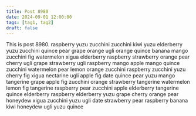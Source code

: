 ```yaml
---
title: Post 8980
date: 2024-09-01 12:00:00
tags: [tag1, tag2]
draft: false
---
```

This is post 8980.
raspberry
yuzu
zucchini
zucchini
kiwi
yuzu
elderberry
yuzu
zucchini
quince
pear
grape
orange
ugli
orange
quince
banana
mango
zucchini
fig
watermelon
xigua
elderberry
raspberry
strawberry
orange
pear
cherry
ugli
grape
strawberry
ugli
raspberry
mango
apple
mango
quince
zucchini
watermelon
pear
lemon
orange
zucchini
raspberry
zucchini
yuzu
cherry
fig
xigua
nectarine
ugli
apple
fig
date
quince
pear
yuzu
mango
tangerine
grape
apple
fig
zucchini
orange
strawberry
tangerine
watermelon
lemon
fig
tangerine
raspberry
pear
zucchini
apple
elderberry
tangerine
quince
elderberry
raspberry
elderberry
yuzu
grape
cherry
orange
pear
honeydew
xigua
zucchini
yuzu
ugli
date
strawberry
pear
raspberry
banana
kiwi
honeydew
ugli
yuzu
quince
